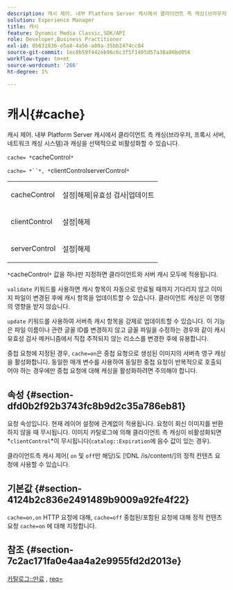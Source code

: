 ```yaml
---
description: 캐시 제어. 내부 Platform Server 캐시에서 클라이언트 측 캐싱(브라우저, 프록시 서버, 네트워크 캐싱 시스템)과 캐싱을 선택적으로 비활성화할 수 있습니다.
solution: Experience Manager
title: 캐시
feature: Dynamic Media Classic,SDK/API
role: Developer,Business Practitioner
exl-id: 8b631836-e5a8-4a56-a09a-35bb2474cc84
source-git-commit: 1ec8b59f442eb96c6c3f5f1405d57a38a86bd056
workflow-type: tm+mt
source-wordcount: '266'
ht-degree: 1%

---
```


# 캐시{#cache}

캐시 제어. 내부 Platform Server 캐시에서 클라이언트 측 캐싱(브라우저, 프록시 서버, 네트워크 캐싱 시스템)과 캐싱을 선택적으로 비활성화할 수 있습니다.

`cache= *`cacheControl`*`

`cache= *``*, *`clientControlserverControl`*`

<table id="simpletable_70ACECAEA02F400C83B598FA13F1D00B"> 
 <tr class="strow"> 
  <td class="stentry"> <p><span class="codeph"> <span class="varname"> cacheControl</span></span> </p> </td> 
  <td class="stentry"> <p><span class="codeph"> 설정|해제|유효성 검사|업데이트</span> </p> </td> 
 </tr> 
 <tr class="strow"> 
  <td class="stentry"> <p><span class="codeph"> <span class="varname"> clientControl</span></span> </p></td> 
  <td class="stentry"> <p><span class="codeph"> 설정|해제</span> </p></td> 
 </tr> 
 <tr class="strow"> 
  <td class="stentry"> <p><span class="codeph"> <span class="varname"> serverControl</span></span> </p></td> 
  <td class="stentry"> <p><span class="codeph"> 설정|해제</span> </p></td> 
 </tr> 
</table>

`*`cacheControl`*` 값을 하나만 지정하면 클라이언트와 서버 캐시 모두에 적용됩니다.

`validate` 키워드를 사용하면 캐시 항목이 자동으로 만료될 때까지 기다리지 않고 이미지 파일이 변경된 후에 캐시 항목을 업데이트할 수 있습니다. 클라이언트 캐싱은 이 명령의 영향을 받지 않습니다.

`update` 키워드를 사용하여 서버측 캐시 항목을 강제로 업데이트할 수 있습니다. 이 기능은 파일 이름이나 관련 글꼴 ID를 변경하지 않고 글꼴 파일을 수정하는 경우와 같이 캐시 유효성 검사 메커니즘에서 직접 추적되지 않는 리소스를 변경한 후에 유용합니다.

중첩 요청에 지정된 경우, `cache=on`은 중첩 요청으로 생성된 이미지의 서버측 영구 캐싱을 활성화합니다. 동일한 매개 변수를 사용하여 동일한 중첩 요청이 반복적으로 호출되어야 하는 경우에만 중첩 요청에 대해 캐싱을 활성화하려면 주의해야 합니다.

## 속성 {#section-dfd0b2f92b3743fc8b9d2c35a786eb81}

요청 속성입니다. 현재 레이어 설정에 관계없이 적용됩니다. 요청이 회신 이미지를 반환하지 않을 때 무시됩니다. 이미지 카탈로그에 의해 클라이언트 측 캐싱이 비활성화되면 *`clientControl`*이 무시됩니다(`catalog::Expiration`에 음수 값이 있는 경우).

클라이언트측 캐시 제어( `on` 및 `off`만 해당)도 [!DNL /is/content/]의 정적 컨텐츠 요청에 사용할 수 있습니다.

## 기본값 {#section-4124b2c836e2491489b9009a92fe4f22}

`cache=on,on` HTTP 요청에 대해,  `cache=off` 중첩된/포함된 요청에 대해 정적 컨텐츠 요청 `cache=on` 에 대해 지정합니다.

## 참조 {#section-7c2ac171fa0e4aa4a2e9955fd2d2013e}

[카탈로그::만료](../../../../../is-api/image-catalog/image-serving-api-ref/c-image-catalog-reference/c-image-svg-data-reference/c-image-data-reference/r-expiration-cat.md#reference-a7afd668ecbb4d2da65d86259aa6a28a) ,  [req=](../../../../../is-api/http-ref/image-serving-api-ref/c-http-protocol-reference/c-command-reference/r-req/r-req.md#reference-907cdb4a97034db7ad94695f25552e76)
